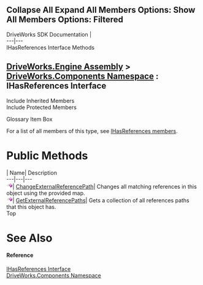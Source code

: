 Collapse All Expand All Members Options: Show All  Members Options: Filtered   
---  
DriveWorks SDK Documentation  |   
---|---  
IHasReferences Interface Methods   
  
[DriveWorks.Engine Assembly](topic2156.md) > [DriveWorks.Components Namespace](topic6089.md) : IHasReferences Interface  
---  
  
Include Inherited Members    
Include Protected Members    


Glossary Item Box

For a list of all members of this type, see [IHasReferences members](topic6100.md).

# Public Methods

| Name| Description  
---|---|---  
![ Method](dotnetimages/Method.gif)| [ChangeExternalReferencePath](topic6104.md)| Changes all matching references in this object using the provided map.   
![ Method](dotnetimages/Method.gif)| [GetExternalReferencePaths](topic6105.md)| Gets a collection of all references paths that this object has.   
Top

# See Also

#### Reference

[IHasReferences Interface](topic6099.md)   
[DriveWorks.Components Namespace](topic6089.md)



